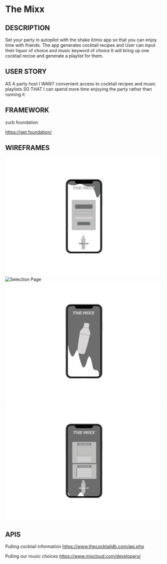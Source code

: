 # The Mixx
## DESCRIPTION
Set your party in autopilot with the shake it/mix app so that you can enjoy time with friends.
The app generates cocktail recipes and 
User can input their liquor of choice and music keyword of choice
It will bring up one cocktail recioe and generate a playlist for them.
## USER STORY
AS A party host
I WANT convenient access to cocktail recipes and music playlists
SO THAT I can spend more time enjoying the party rather than running it

## FRAMEWORK

zurb foundation

https://get.foundation/

## WIREFRAMES

![21 and up](./wireframes/Mixx_Mockup_4.png)
![Selection Page](./wireframes/Mixx_Mockup_1.png)
![Loading Page](./wireframes/Mixx_Mockup_2.png)
![Results Page](./wireframes/Mixx_Mockup_3.png)


## APIS

Pulling cocktail information
https://www.thecocktaildb.com/api.php

Pulling our music choices 
https://www.mixcloud.com/developers/

